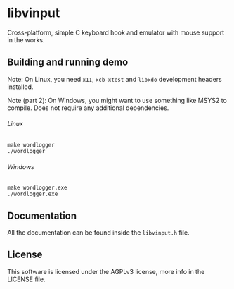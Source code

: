 libvinput
=========

Cross-platform, simple C keyboard hook and emulator with mouse support in the
works.

Building and running demo
-------------------------

Note: On Linux, you need `x11`, `xcb-xtest` and `libxdo` development headers
installed.

Note (part 2): On Windows, you might want to use something like MSYS2 to
compile. Does not require any additional dependencies.

###### Linux
```
make wordlogger
./wordlogger
```

###### Windows
```
make wordlogger.exe
./wordlogger.exe
```

Documentation
-------------

All the documentation can be found inside the `libvinput.h` file.

License
-------

This software is licensed under the AGPLv3 license, more info in the LICENSE
file.

